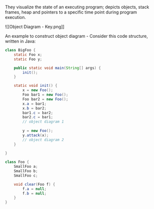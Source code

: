 They visualize the state of an executing program; depicts objects, stack frames, heap and pointers to a specific time point during program execution.

![[Object Diagram - Key.png]]

An example to construct object diagram - Consider this code structure, written in Java:
```java
class BigFoo {
	static Foo x;
	static Foo y;

	public static void main(String[] args) {
		init();
	}

	static void init() {
		x = new Foo();
		Foo bar1 = new Foo();
		Foo bar2 = new Foo();
		x.a = bar1;
		x.b = bar2;
		bar1.c = bar2;
		bar2.c = bar1;
		// object diagram 1
		
		y = new Foo();
		y.attack(x);
		// object diagram 2
	}
	
}

class Foo {
	SmallFoo a;
	SmallFoo b;
	SmallFoo c;

	void clear(Foo f) {
		f.a = null;
		f.b = null;
	}
}
```

